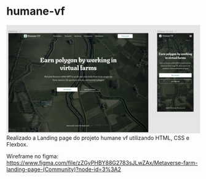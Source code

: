 # humane-vf
![Imagem do projeto](/humane-vf.png)
Realizado a Landing page do projeto humane vf utilizando HTML, CSS e Flexbox.

Wireframe no figma:
https://www.figma.com/file/zZGyPHBY88G2783sJLwZAx/Metaverse-farm-landing-page-(Community)?node-id=3%3A2
